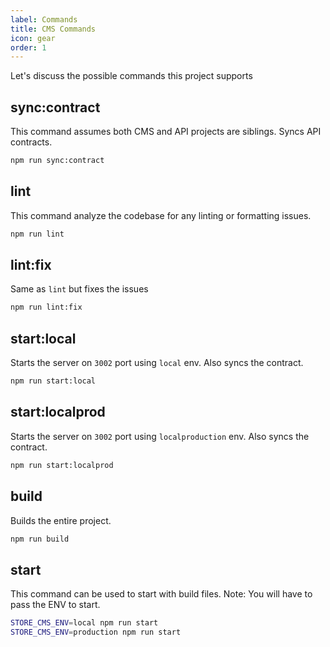 ```yaml
---
label: Commands
title: CMS Commands
icon: gear
order: 1
---
```


Let's discuss the possible commands this project supports

## sync:contract
This command assumes both CMS and API projects are siblings. Syncs API contracts.
```bash
npm run sync:contract
```

## lint
This command analyze the codebase for any linting or formatting issues.
```bash
npm run lint
```

## lint:fix
Same as `lint` but fixes the issues
```bash
npm run lint:fix
```

## start:local
Starts the server on `3002` port using `local` env. Also syncs the contract.
```bash
npm run start:local
```

## start:localprod
Starts the server on `3002` port using `localproduction` env. Also syncs the contract.
```bash
npm run start:localprod
```

## build
Builds the entire project.
```bash
npm run build
```

## start
This command can be used to start with build files. Note: You will have to pass the ENV to start.
```bash
STORE_CMS_ENV=local npm run start
STORE_CMS_ENV=production npm run start
```
